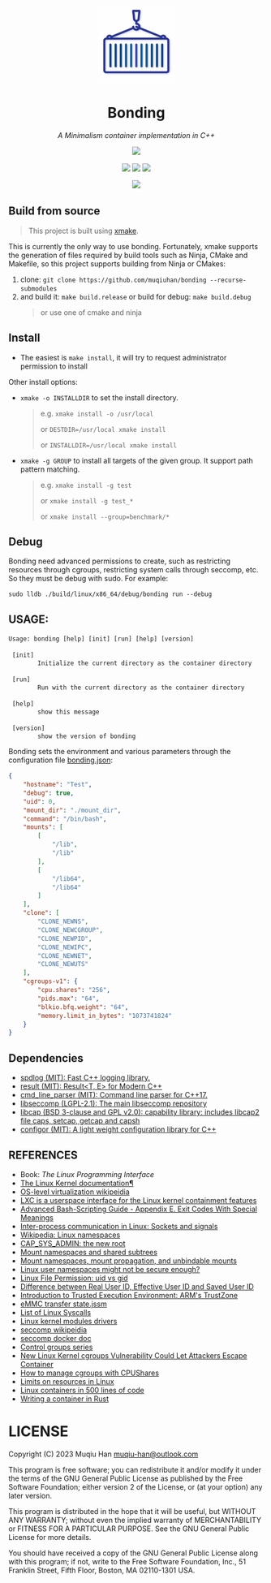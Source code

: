 <div align="center">

<img src="./.github/logo.png" height="150px" width="150px">

# Bonding

*A Minimalism container implementation in C++*

![](https://github.com/muqiuhan/bonding/actions/workflows/build.yaml/badge.svg) 

![](https://img.shields.io/badge/C++17-123456)
![](https://img.shields.io/badge/Clang16.0.6-00F)
![](https://img.shields.io/badge/GCC13.2.1-00F)

![](https://img.shields.io/badge/WIP-FFFF00)

</div>

## Build from source
> This project is built using [xmake](https://xmake.io).

This is currently the only way to use bonding. Fortunately, xmake supports the generation of files required by build tools such as Ninja, CMake and Makefile, so this project supports building from Ninja or CMakes:

1. clone: `git clone https://github.com/muqiuhan/bonding --recurse-submodules`
2. and build it: `make build.release` or build for debug: `make build.debug`
    > or use one of cmake and ninja

## Install

- The easiest is `make install`, it will try to request administrator permission to install

Other install options: 
- `xmake -o INSTALLDIR` to set the install directory.
    >
    > e.g. `xmake install -o /usr/local`
    >
    > or   `DESTDIR=/usr/local xmake install`
    >
    > or   `INSTALLDIR=/usr/local xmake install`

- `xmake -g GROUP` to install  all targets of the given group. It support path pattern matching.
    > e.g.   `xmake install -g test`
    > 
    > or     `xmake install -g test_*`
    > 
    > or     `xmake install --group=benchmark/*`

## Debug
Bonding need advanced permissions to create, such as restricting resources through cgroups, restricting system calls through seccomp, etc. So they must be debug with sudo. For example:

```shell
sudo lldb ./build/linux/x86_64/debug/bonding run --debug
```

## USAGE:
```
Usage: bonding [help] [init] [run] [help] [version]

 [init]
        Initialize the current directory as the container directory

 [run]
        Run with the current directory as the container directory

 [help]
        show this message

 [version]
        show the version of bonding
```

Bonding sets the environment and various parameters through the configuration file [bonding.json](./example/bonding.json):
```json
{
    "hostname": "Test",
    "debug": true,
    "uid": 0,
    "mount_dir": "./mount_dir",
    "command": "/bin/bash",
    "mounts": [
        [
            "/lib",
            "/lib"
        ],
        [
            "/lib64",
            "/lib64"
        ]
    ],
    "clone": [
        "CLONE_NEWNS",
        "CLONE_NEWCGROUP",
        "CLONE_NEWPID",
        "CLONE_NEWIPC",
        "CLONE_NEWNET",
        "CLONE_NEWUTS"
    ],
    "cgroups-v1": {
        "cpu.shares": "256",
        "pids.max": "64",
        "blkio.bfq.weight": "64",
        "memory.limit_in_bytes": "1073741824"
    }
}
```

## Dependencies
- [spdlog (MIT): Fast C++ logging library.](https://github.com/gabime/spdlog)
- [result (MIT): Result<T, E> for Modern C++](https://github.com/p-ranav/result)
- [cmd_line_parser (MIT):  Command line parser for C++17. ](https://github.com/jermp/cmd_line_parser)
- [libseccomp (LGPL-2.1): The main libseccomp repository](https://github.com/seccomp/libseccomp)
- [libcap (BSD 3-clause and GPL v2.0): capability library: includes libcap2 file caps, setcap, getcap and capsh](https://git.kernel.org/pub/scm/libs/libcap/libcap.git/)
- [configor (MIT): A light weight configuration library for C++](https://github.com/Nomango/configor)

## REFERENCES

- Book: *The Linux Programming Interface*
- [The Linux Kernel documentation¶](https://www.kernel.org/doc/html/latest/index.html)
- [OS-level virtualization wikipeidia](https://en.wikipedia.org/wiki/OS-level_virtualization)
- [LXC is a userspace interface for the Linux kernel containment features](https://linuxcontainers.org/lxc/introduction/)
- [Advanced Bash-Scripting Guide - Appendix E. Exit Codes With Special Meanings](https://tldp.org/LDP/abs/html/exitcodes.html)
- [Inter-process communication in Linux: Sockets and signals](https://opensource.com/article/19/4/interprocess-communication-linux-networking)
- [Wikipedia: Linux namespaces](https://en.wikipedia.org/wiki/Linux_namespaces)
- [CAP_SYS_ADMIN: the new root](https://lwn.net/Articles/486306/)
- [Mount namespaces and shared subtrees](https://lwn.net/Articles/689856/)
- [Mount namespaces, mount propagation, and unbindable mounts](https://lwn.net/Articles/690679/)
- [Linux user namespaces might not be secure enough?](https://medium.com/@ewindisch/linux-user-namespaces-might-not-be-secure-enough-a-k-a-subverting-posix-capabilities-f1c4ae19cad)
- [Linux File Permission: uid vs gid](https://www.cbtnuggets.com/blog/technology/system-admin/linux-file-permission-uid-vs-gid)
- [Difference between Real User ID, Effective User ID and Saved User ID](https://stackoverflow.com/questions/32455684/difference-between-real-user-id-effective-user-id-and-saved-user-id/32456814#32456814)
- [Introduction to Trusted Execution Environment: ARM's TrustZone](https://blog.quarkslab.com/introduction-to-trusted-execution-environment-arms-trustzone.html)
- [eMMC transfer state.jssm](https://gist.github.com/StoneCypher/be7f117881915e7df7bbc96c5c0a84d5)
- [List of Linux Syscalls](https://linuxhint.com/list_of_linux_syscalls/)
- [Linux kernel modules drivers](http://www.haifux.org/lectures/86-sil/kernel-modules-drivers/kernel-modules-drivers.html)
- [seccomp wikipeidia](https://en.wikipedia.org/wiki/Seccomp)
- [seccomp docker doc](https://github.com/docker/docs/blob/main/engine/security/seccomp.md)
- [Control groups series](https://lwn.net/Articles/604609/)
- [New Linux Kernel cgroups Vulnerability Could Let Attackers Escape Container](https://thehackernews.com/2022/03/new-linux-kernel-cgroups-vulnerability.html)
- [How to manage cgroups with CPUShares](https://www.redhat.com/sysadmin/cgroups-part-two)
- [Limits on resources in Linux](https://0xax.gitbooks.io/linux-insides/content/SysCall/linux-syscall-6.html)
- [Linux containers in 500 lines of code](https://blog.lizzie.io/linux-containers-in-500-loc.html)
- [Writing a container in Rust](https://litchipi.github.io/series/container_in_rust)

# LICENSE
Copyright (C) 2023 Muqiu Han <muqiu-han@outlook.com>

This program is free software; you can redistribute it and/or modify
it under the terms of the GNU General Public License as published by
the Free Software Foundation; either version 2 of the License, or
(at your option) any later version.

This program is distributed in the hope that it will be useful,
but WITHOUT ANY WARRANTY; without even the implied warranty of
MERCHANTABILITY or FITNESS FOR A PARTICULAR PURPOSE.  See the
GNU General Public License for more details.

You should have received a copy of the GNU General Public License along
with this program; if not, write to the Free Software Foundation, Inc.,
51 Franklin Street, Fifth Floor, Boston, MA 02110-1301 USA.